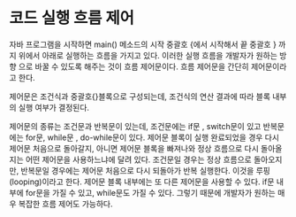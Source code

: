 # 코드 실행 흐름 제어

자바 프로그램을 시작하면 main() 메소드의 시작 중괄호 {에서 시작해서 끝 중괄호 }
까지 위에서 아래로 실행하는 흐름을 가지고 있다. 이러한 실행 흐름을 개발자가 원하는 방향
으로 바꿀 수 있도록 해주는 것이 흐름 제어문이다. 흐름 제어문을 간단히 제어문이라고 한다.

제어문은 조건식과 중괄호{}블록으로 구성되는데, 조건식의 연산 결과에 따라
블록 내부의 실행 여부가 결정된다.


제어문의 종류는 조건문과 반복문이 있는데, 조건문에는 if문 , switch문이 있고 
반복문에는 for문, while문 , do-while문이 있다. 제어문 블록이 실행 완료되었을 경우
다시 제어문 처음으로 돌아갈지, 아니면 제어문 블록을 빠져나와 정상 흐름으로 다시 
돌아올지는 어떤 제어문을 사용하느냐에 달려 있다.
조건문일 경우는 정상 흐름으로 돌아오지만, 반복문일 경우에는 제어문 처음으로 다시 되돌아가
반복 실행한다. 이것을 루핑(looping)이라고 한다. 제어문 블록 내부에는 또 다른 제어문을
사용할 수 있다. if문 내부에 for문을 가질 수 있고, while문도 가질 수 있다. 그렇기
때문에 개발자가 원하는 매우 복잡한 흐름 제어도 가능하다. 